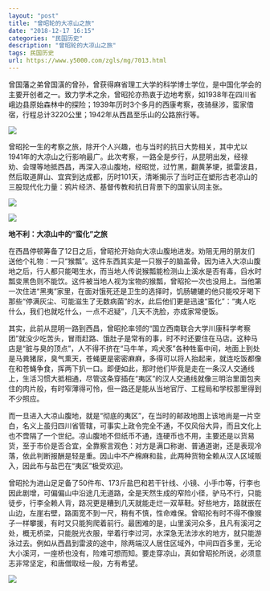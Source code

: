 ```yaml
---
layout: "post"
title: "曾昭轮的大凉山之旅"
date: "2018-12-17 16:15"
categories: "民国历史"
description: "曾昭轮的大凉山之旅"
tags: 民国历史
url: https://www.y5000.com/zgls/mg/7013.html
---
```






曾国藩之弟曾国潢的曾孙，曾获得麻省理工大学的科学博士学位，是中国化学会的主要开创者之一。致力学术之余，曾昭抡亦热衷于边地考察，如1938年在四川省峨边县原始森林中的探险；1939年历时3个多月的西康考察，夜骑昼涉，蛮家借宿，行程总计3220公里；1942年从西昌至乐山的公路旅行等。

![](https://img.y5000.com/uploads/allimg/161212/113G33439-0.jpg)

曾昭抡一生的考察之旅，除开个人兴趣，也与当时的抗日大势相关，其中尤以1941年的大凉山之行影响最广。此次考察，一路全是步行，从昆明出发，经禄劝、会理等地抵西昌，再深入凉山腹地，经昭觉，过竹黑，翻黄茅埂，抵雷波县，然后取道屏山、宜宾到达成都，历时101天，清晰揭示了当时正在塑形古老凉山的三股现代化力量：鸦片经济、基督传教和抗日背景下的国家认同主张。

![](https://img.y5000.com/uploads/allimg/161212/8-161212113245600.jpg)

![](https://img.y5000.com/uploads/allimg/161212/8-16121211321V50.jpg)

**地不利：大凉山中的“蛮化”之旅**

在西昌停顿筹备了12日之后，曾昭抡开始向大凉山腹地进发。劝阻无用的朋友们送他个礼物：一只“猴瓢”。这件东西其实是一只猴子的脑盖骨。因为进入大凉山腹地之后，行人都只能喝生水，而当地人传说猴瓢能检测山上溪水是否有毒，舀水时瓢变黑色则不能饮。这件被当地人视为宝物的猴瓢，曾昭抡一次也没用上。当他第一次住进“黑夷”家里，在面对饿死还是卫生的选择时，饥肠辘辘的他只能咬牙喝下那些“停满灰尘、可能滋生了无数病菌”的水，此后他们更是迅速“蛮化”：“夷人吃什么，我们也就吃什么，一点不迟疑”，几天不洗脸，亦成家常便饭。

其实，此前从昆明一路到西昌，曾昭抡率领的“国立西南联合大学川康科学考察团”就没少吃苦头，冒雨赶路、饿肚子是常有的事，时不时还要住在马店。这种马店是“脏与臭的顶点”，人不得不挤在“马牛羊，鸡犬豕”各种牲畜中间，地面上到处是马粪猪尿，臭气熏天，苍蝇更是密密麻麻，多得可以将人抬起来，就连吃饭都像在和苍蝇争食，挥两下扒一口。即便如此，那时他们毕竟是走在一条汉人交通线上，生活习惯大抵相通，尽管这条穿插在“夷区”的汉人交通线就像三明治里面包夹住的肉片般，有时窄薄得可怜，但一路还是能从当地官厅、工程局和学校那里得到不少照应。

而一旦进入大凉山腹地，就是“彻底的夷区”，在当时的邮政地图上该地尚是一片空白，名义上虽归四川省管辖，可事实上政令完全不通，不仅风俗大异，而且文化上也不啻隔了一个世纪。凉山腹地不但纸币不通，连硬币也不用，主要还是以货易货，至于市价是否合宜，全靠察言观色：对方是满口称谢、普通道谢，还是表现冷落，依此判断报酬是轻是重。因山中不产棉麻和盐，此两种货物全赖从汉人区域贩入，因此布与盐巴在“夷区”极受欢迎。

曾昭抡为进山足足备了50件布、173斤盐巴和若干针线、小镜、小手巾等，行李也因此剧增，可偏偏山中沿途几无道路，全是天然生成的窄险小径，驴马不行，只能徒步，行李全赖人背，路况更是糟到几天就能走烂一双草鞋。好些地方，路就嵌在山边，左崖右壁，路面宽不到一尺，稍有不慎，性命难保。曾昭抡有时不得不像猴子一样攀援，有时又只能狗爬着前行。最困难的是，山里溪河众多，且凡有溪河之处，概无桥梁，只能脱光衣服，举着行李过河，水深急无法涉水的地方，就只能游泳过去。例如从西昌到雷波的途中，除两端汉人居住区域外，中间四百多里，无论大小溪河，一座桥也没有，险难可想而知。要走穿凉山，真如曾昭抡所说，必须意志非常坚定，和唐僧取经一般，方有希望。

![](https://img.y5000.com/uploads/allimg/161212/8-161212113635G2.jpg)
